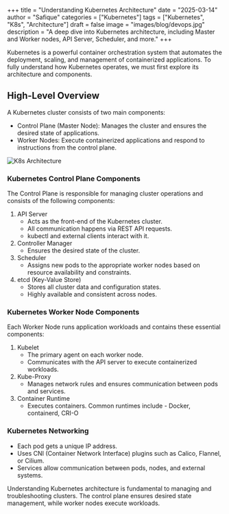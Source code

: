 +++
title = "Understanding Kubernetes Architecture"
date = "2025-03-14"
author = "Safique"
categories = ["Kubernetes"]
tags = ["Kubernetes", "K8s", "Architecture"]
draft = false
image = "images/blog/devops.jpg"
description = "A deep dive into Kubernetes architecture, including Master and Worker nodes, API Server, Scheduler, and more."
+++

Kubernetes is a powerful container orchestration system that automates the deployment, scaling, and management of containerized applications. To fully understand how Kubernetes operates, we must first explore its architecture and components.

## High-Level Overview
A Kubernetes cluster consists of two main components:
* Control Plane (Master Node): Manages the cluster and ensures the desired state of applications.
* Worker Nodes: Execute containerized applications and respond to instructions from the control plane.

![K8s Architecture](https://kubernetes.io/images/docs/components-of-kubernetes.svg)

### Kubernetes Control Plane Components
The Control Plane is responsible for managing cluster operations and consists of the following components:
1. API Server
	* Acts as the front-end of the Kubernetes cluster.
	* All communication happens via REST API requests.
	* kubectl and external clients interact with it.
2. Controller Manager
	* Ensures the desired state of the cluster.
3. Scheduler
	* Assigns new pods to the appropriate worker nodes based on resource availability and constraints.
4. etcd (Key-Value Store)
	* Stores all cluster data and configuration states.
	* Highly available and consistent across nodes.

### Kubernetes Worker Node Components
Each Worker Node runs application workloads and contains these essential components:
1. Kubelet
	* The primary agent on each worker node.
	* Communicates with the API server to execute containerized workloads.
2. Kube-Proxy
	* Manages network rules and ensures communication between pods and services.
3. Container Runtime 
    * Executes containers. 
    Common runtimes include - Docker, containerd, CRI-O
### Kubernetes Networking
* Each pod gets a unique IP address.
* Uses CNI (Container Network Interface) plugins such as Calico, Flannel, or Cilium.
* Services allow communication between pods, nodes, and external systems.

Understanding Kubernetes architecture is fundamental to managing and troubleshooting clusters. The control plane ensures desired state management, while worker nodes execute workloads.
